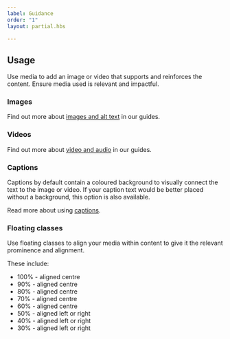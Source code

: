 ```yaml
---
label: Guidance
order: "1"
layout: partial.hbs

---
```

## Usage

Use media to add an image or video that supports and reinforces the content. Ensure media used is relevant and impactful. 

### Images

Find out more about [images and alt text](https://www.digital.nsw.gov.au/digital-service-toolkit/resources/content-writing/content-101/images-and-alt-text) in our guides.

### Videos

Find out more about [video and audio](https://www.digital.nsw.gov.au/digital-service-toolkit/resources/content-writing/content-101/documents-and-media/video-and-audio) in our guides.

### Captions
Captions by default contain a coloured background to visually connect the text to the image or video. If your caption text would be better placed without a background, this option is also available. 

Read more about using [captions](https://www.digital.nsw.gov.au/digital-service-toolkit/resources/content-writing/content-101/images-and-alt-text#captions). 

### Floating classes
Use floating classes to align your media within content to give it the relevant prominence and alignment.

These include:

- 100% - aligned centre
- 90% - aligned centre
- 80% - aligned centre
- 70% - aligned centre 
- 60% - aligned centre
- 50% - aligned left or right
- 40% - aligned left or right
- 30% - aligned left or right
